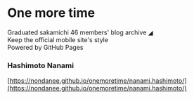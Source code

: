 # One more time  
Graduated sakamichi 46 members' blog archive ◢  
Keep the official mobile site's style  
Powered by GitHub Pages  

### Hashimoto Nanami  
[https://nondanee.github.io/onemoretime/nanami.hashimoto/](https://nondanee.github.io/onemoretime/nanami.hashimoto/)


